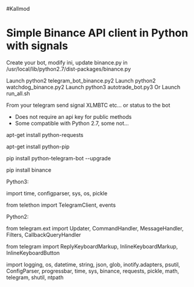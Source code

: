 #Kallmod

# Simple Binance API client in Python with signals

Create your bot, modify ini, update binance.py in /usr/local/lib/python2.7/dist-packages/binance.py

Launch python2 telegram_bot_binance.py2
Launch python2 watchdog_binance.py2
Launch python3 autotrade_bot.py3
Or Launch run_all.sh


From your telegram send signal XLMBTC etc... or status to the bot

- Does not require an api key for public methods
- Some compatible with Python 2.7, some not...

apt-get install python-requests

apt-get install python-pip

pip install python-telegram-bot --upgrade

pip install binance

Python3:

import time, configparser, sys,  os, pickle

from telethon import TelegramClient, events
 
Python2:

from telegram.ext import Updater, CommandHandler, MessageHandler, Filters, CallbackQueryHandler

from telegram import ReplyKeyboardMarkup,  InlineKeyboardMarkup,  InlineKeyboardButton

import logging, os, datetime, string, json, glob, inotify.adapters, psutil, ConfigParser, progressbar, time, sys, binance, requests, pickle, math, telegram, shutil, ntpath
